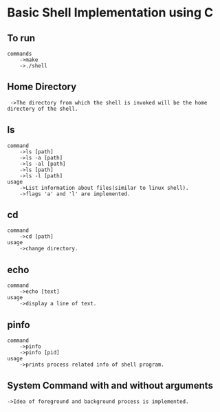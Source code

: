 # Basic Shell Implementation using C

## To run 
	commands
		->make
		->./shell
## Home Directory
	 ->The directory from which the shell is invoked will be the home directory of the shell.
## ls 
	command
		->ls [path] 
		->ls -a [path]
		->ls -al [path] 
		->ls [path]
		->ls -l [path]
	usage
		->List information about files(similar to linux shell).
		->flags 'a' and 'l' are implemented.	
## cd
	command
		->cd [path]
	usage
		->change directory.
## echo
	command 
		->echo [text]
	usage
		->display a line of text.	 			
## pinfo
	command
		->pinfo
		->pinfo [pid]
	usage
		->prints process related info of shell program.	
## System Command with and without arguments
	->Idea of foreground and background process is implemented.
